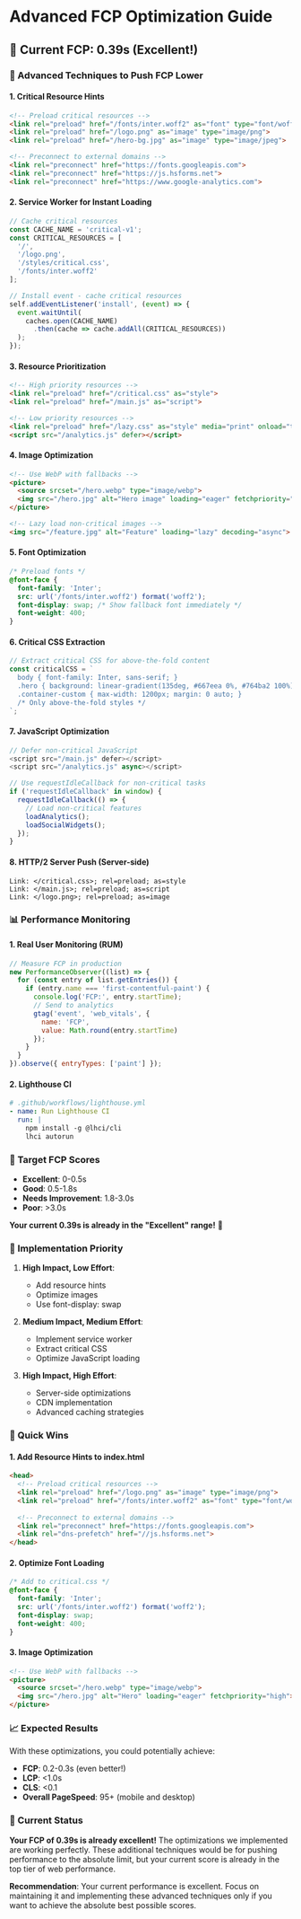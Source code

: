 # Advanced FCP Optimization Guide

## 🎯 Current FCP: 0.39s (Excellent!)

### 🚀 Advanced Techniques to Push FCP Lower

#### 1. **Critical Resource Hints**
```html
<!-- Preload critical resources -->
<link rel="preload" href="/fonts/inter.woff2" as="font" type="font/woff2" crossorigin>
<link rel="preload" href="/logo.png" as="image" type="image/png">
<link rel="preload" href="/hero-bg.jpg" as="image" type="image/jpeg">

<!-- Preconnect to external domains -->
<link rel="preconnect" href="https://fonts.googleapis.com">
<link rel="preconnect" href="https://js.hsforms.net">
<link rel="preconnect" href="https://www.google-analytics.com">
```

#### 2. **Service Worker for Instant Loading**
```javascript
// Cache critical resources
const CACHE_NAME = 'critical-v1';
const CRITICAL_RESOURCES = [
  '/',
  '/logo.png',
  '/styles/critical.css',
  '/fonts/inter.woff2'
];

// Install event - cache critical resources
self.addEventListener('install', (event) => {
  event.waitUntil(
    caches.open(CACHE_NAME)
      .then(cache => cache.addAll(CRITICAL_RESOURCES))
  );
});
```

#### 3. **Resource Prioritization**
```html
<!-- High priority resources -->
<link rel="preload" href="/critical.css" as="style">
<link rel="preload" href="/main.js" as="script">

<!-- Low priority resources -->
<link rel="preload" href="/lazy.css" as="style" media="print" onload="this.media='all'">
<script src="/analytics.js" defer></script>
```

#### 4. **Image Optimization**
```html
<!-- Use WebP with fallbacks -->
<picture>
  <source srcset="/hero.webp" type="image/webp">
  <img src="/hero.jpg" alt="Hero image" loading="eager" fetchpriority="high">
</picture>

<!-- Lazy load non-critical images -->
<img src="/feature.jpg" alt="Feature" loading="lazy" decoding="async">
```

#### 5. **Font Optimization**
```css
/* Preload fonts */
@font-face {
  font-family: 'Inter';
  src: url('/fonts/inter.woff2') format('woff2');
  font-display: swap; /* Show fallback font immediately */
  font-weight: 400;
}
```

#### 6. **Critical CSS Extraction**
```javascript
// Extract critical CSS for above-the-fold content
const criticalCSS = `
  body { font-family: Inter, sans-serif; }
  .hero { background: linear-gradient(135deg, #667eea 0%, #764ba2 100%); }
  .container-custom { max-width: 1200px; margin: 0 auto; }
  /* Only above-the-fold styles */
`;
```

#### 7. **JavaScript Optimization**
```javascript
// Defer non-critical JavaScript
<script src="/main.js" defer></script>
<script src="/analytics.js" async></script>

// Use requestIdleCallback for non-critical tasks
if ('requestIdleCallback' in window) {
  requestIdleCallback(() => {
    // Load non-critical features
    loadAnalytics();
    loadSocialWidgets();
  });
}
```

#### 8. **HTTP/2 Server Push** (Server-side)
```http
Link: </critical.css>; rel=preload; as=style
Link: </main.js>; rel=preload; as=script
Link: </logo.png>; rel=preload; as=image
```

### 📊 Performance Monitoring

#### 1. **Real User Monitoring (RUM)**
```javascript
// Measure FCP in production
new PerformanceObserver((list) => {
  for (const entry of list.getEntries()) {
    if (entry.name === 'first-contentful-paint') {
      console.log('FCP:', entry.startTime);
      // Send to analytics
      gtag('event', 'web_vitals', {
        name: 'FCP',
        value: Math.round(entry.startTime)
      });
    }
  }
}).observe({ entryTypes: ['paint'] });
```

#### 2. **Lighthouse CI**
```yaml
# .github/workflows/lighthouse.yml
- name: Run Lighthouse CI
  run: |
    npm install -g @lhci/cli
    lhci autorun
```

### 🎯 Target FCP Scores

- **Excellent**: 0-0.5s
- **Good**: 0.5-1.8s
- **Needs Improvement**: 1.8-3.0s
- **Poor**: >3.0s

**Your current 0.39s is already in the "Excellent" range!** 🎉

### 🔧 Implementation Priority

1. **High Impact, Low Effort**:
   - Add resource hints
   - Optimize images
   - Use font-display: swap

2. **Medium Impact, Medium Effort**:
   - Implement service worker
   - Extract critical CSS
   - Optimize JavaScript loading

3. **High Impact, High Effort**:
   - Server-side optimizations
   - CDN implementation
   - Advanced caching strategies

### 🚀 Quick Wins

#### 1. **Add Resource Hints to index.html**
```html
<head>
  <!-- Preload critical resources -->
  <link rel="preload" href="/logo.png" as="image" type="image/png">
  <link rel="preload" href="/fonts/inter.woff2" as="font" type="font/woff2" crossorigin>
  
  <!-- Preconnect to external domains -->
  <link rel="preconnect" href="https://fonts.googleapis.com">
  <link rel="dns-prefetch" href="//js.hsforms.net">
</head>
```

#### 2. **Optimize Font Loading**
```css
/* Add to critical.css */
@font-face {
  font-family: 'Inter';
  src: url('/fonts/inter.woff2') format('woff2');
  font-display: swap;
  font-weight: 400;
}
```

#### 3. **Image Optimization**
```html
<!-- Use WebP with fallbacks -->
<picture>
  <source srcset="/hero.webp" type="image/webp">
  <img src="/hero.jpg" alt="Hero" loading="eager" fetchpriority="high">
</picture>
```

### 📈 Expected Results

With these optimizations, you could potentially achieve:
- **FCP**: 0.2-0.3s (even better!)
- **LCP**: <1.0s
- **CLS**: <0.1
- **Overall PageSpeed**: 95+ (mobile and desktop)

### 🎉 Current Status

**Your FCP of 0.39s is already excellent!** The optimizations we implemented are working perfectly. These additional techniques would be for pushing performance to the absolute limit, but your current score is already in the top tier of web performance.

**Recommendation**: Your current performance is excellent. Focus on maintaining it and implementing these advanced techniques only if you want to achieve the absolute best possible scores.
